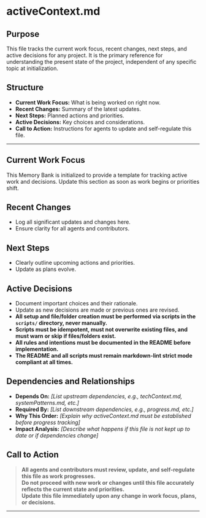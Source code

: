 # activeContext.md

## Purpose
This file tracks the current work focus, recent changes, next steps, and active decisions for any project. It is the primary reference for understanding the present state of the project, independent of any specific topic at initialization.

## Structure
- **Current Work Focus:** What is being worked on right now.
- **Recent Changes:** Summary of the latest updates.
- **Next Steps:** Planned actions and priorities.
- **Active Decisions:** Key choices and considerations.
- **Call to Action:** Instructions for agents to update and self-regulate this file.

---

## Current Work Focus

This Memory Bank is initialized to provide a template for tracking active work and decisions. Update this section as soon as work begins or priorities shift.

## Recent Changes

- Log all significant updates and changes here.
- Ensure clarity for all agents and contributors.

## Next Steps

- Clearly outline upcoming actions and priorities.
- Update as plans evolve.

## Active Decisions

- Document important choices and their rationale.
- Update as new decisions are made or previous ones are revised.
- **All setup and file/folder creation must be performed via scripts in the `scripts/` directory, never manually.**
- **Scripts must be idempotent, must not overwrite existing files, and must warn or skip if files/folders exist.**
- **All rules and intentions must be documented in the README before implementation.**
- **The README and all scripts must remain markdown-lint strict mode compliant at all times.**

## Dependencies and Relationships

- **Depends On:** _[List upstream dependencies, e.g., techContext.md, systemPatterns.md, etc.]_
- **Required By:** _[List downstream dependencies, e.g., progress.md, etc.]_
- **Why This Order:** _[Explain why activeContext.md must be established before progress tracking]_
- **Impact Analysis:** _[Describe what happens if this file is not kept up to date or if dependencies change]_

## Call to Action

> **All agents and contributors must review, update, and self-regulate this file as work progresses.**  
> **Do not proceed with new work or changes until this file accurately reflects the current state and priorities.**  
> **Update this file immediately upon any change in work focus, plans, or decisions.**

---
